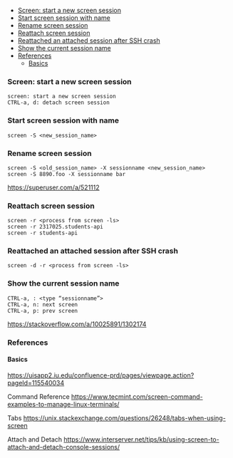 - [Screen: start a new screen session](#screen-start-a-new-screen-session)
- [Start screen session with name](#start-screen-session-with-name)
- [Rename screen session](#rename-screen-session)
- [Reattach screen session](#reattach-screen-session)
- [Reattached an attached session after SSH crash](#reattached-an-attached-session-after-ssh-crash)
- [Show the current session name](#show-the-current-session-name)
- [References](#references)
  - [Basics](#basics)

### Screen: start a new screen session

```
screen: start a new screen session
CTRL-a, d: detach screen session
```

### Start screen session with name

```
screen -S <new_session_name>
```

### Rename screen session

```
screen -S <old_session_name> -X sessionname <new_session_name>
screen -S 8890.foo -X sessionname bar
```

https://superuser.com/a/521112

### Reattach screen session

```
screen -r <process from screen -ls>
screen -r 2317025.students-api
screen -r students-api
```

### Reattached an attached session after SSH crash

```
screen -d -r <process from screen -ls>
```

### Show the current session name

```
CTRL-a, : <type “sessionname”>
CTRL-a, n: next screen
CTRL-a, p: prev screen
```

https://stackoverflow.com/a/10025891/1302174

### References

#### Basics

https://uisapp2.iu.edu/confluence-prd/pages/viewpage.action?pageId=115540034

Command Reference
https://www.tecmint.com/screen-command-examples-to-manage-linux-terminals/

Tabs
https://unix.stackexchange.com/questions/26248/tabs-when-using-screen

Attach and Detach
https://www.interserver.net/tips/kb/using-screen-to-attach-and-detach-console-sessions/
